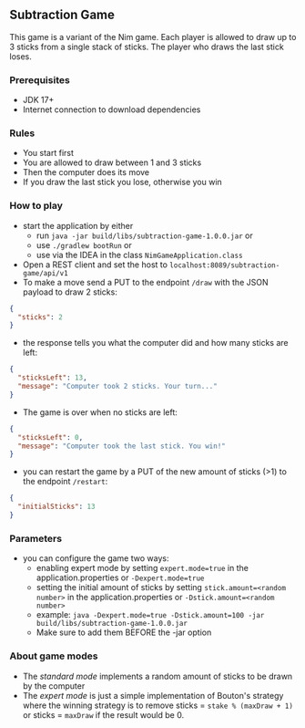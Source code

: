 ## Subtraction Game

This game is a variant of the Nim game. Each player is allowed to draw up to 3 sticks from a single stack of sticks. 
The player who draws the last stick loses.

### Prerequisites
- JDK 17+
- Internet connection to download dependencies

### Rules
- You start first
- You are allowed to draw between 1 and 3 sticks
- Then the computer does its move
- If you draw the last stick you lose, otherwise you win

### How to play
- start the application by either
  - run `java -jar build/libs/subtraction-game-1.0.0.jar` or
  - use `./gradlew bootRun` or
  - use via the IDEA in the class `NimGameApplication.class`
- Open a REST client and set the host to `localhost:8089/subtraction-game/api/v1`
- To make a move send a PUT to the endpoint `/draw` with the JSON payload to draw 2 sticks:
```json
{
  "sticks": 2
}
```
- the response tells you what the computer did and how many sticks are left:
```json
{
  "sticksLeft": 13,
  "message": "Computer took 2 sticks. Your turn..."
}
```
- The game is over when no sticks are left:
```json
{
  "sticksLeft": 0,
  "message": "Computer took the last stick. You win!"
}
```
- you can restart the game by a PUT of the new amount of sticks (>1) to the endpoint `/restart`:
```json
{
  "initialSticks": 13
}
```

### Parameters
- you can configure the game two ways:
  - enabling expert mode by setting `expert.mode=true` in the application.properties or `-Dexpert.mode=true`
  - setting the initial amount of sticks by setting `stick.amount=<random number>` in the application.properties 
  or `-Dstick.amount=<random number>`
  - example: `java -Dexpert.mode=true -Dstick.amount=100 -jar build/libs/subtraction-game-1.0.0.jar`
  - Make sure to add them BEFORE the -jar option

### About game modes
- The _standard mode_ implements a random amount of sticks to be drawn by the computer
- The _expert mode_ is just a simple implementation of Bouton's strategy where the winning strategy is to remove
sticks = `stake % (maxDraw + 1)` or sticks = `maxDraw` if the result would be 0.